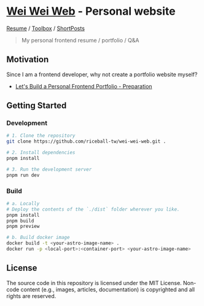 # [Wei Wei Web](https://weweweb.pages.dev/en) - Personal website

[Resume](https://weweweb.pages.dev/en/resume/) /
[Toolbox](https://weweweb.pages.dev/en/work/) /
[ShortPosts](https://weweweb.pages.dev/en/faq/)

> My personal frontend resume / portfolio / Q&A



## Motivation

Since I am a frontend developer, why not create a portfolio website myself?

- [Let's Build a Personal Frontend Portfolio - Preparation](https://www.webdong.dev/en/post/lets-build-a-portfolio/)


## Getting Started

### Development

```bash
# 1. Clone the repository
git clone https://github.com/riceball-tw/wei-wei-web.git .

# 2. Install dependencies
pnpm install

# 3. Run the development server
pnpm run dev
```

### Build

```bash
# a. Locally
# Deploy the contents of the `./dist` folder wherever you like.
pnpm install
pnpm build
pnpm preview

# b. Build docker image
docker build -t <your-astro-image-name> .
docker run -p <local-port>:<container-port> <your-astro-image-name>
```

## License

The source code in this repository is licensed under the MIT License.
Non-code content (e.g., images, articles, documentation) is copyrighted and all rights are reserved.
